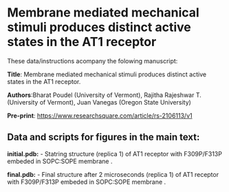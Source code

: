 # Membrane mediated mechanical stimuli produces distinct active states in the AT1 receptor

These data/instructions acompany the folowing manuscript: <br>

**Title**: Membrane mediated mechanical stimuli produces distinct active states in the AT1 receptor.<br>

**Authors**:Bharat Poudel (University of Vermont), Rajitha Rajeshwar T. (University of Vermont), Juan Vanegas (Oregon State University)<br>

**Pre-print**: https://www.researchsquare.com/article/rs-2106113/v1 <br>

## Data and scripts for figures in the main text:

**initial.pdb:** - Statring structure (replica 1) of AT1 receptor with F309P/F313P embeded in SOPC:SOPE membrane .<br> 

**final.pdb:** - Final structure after 2 microseconds (replica 1) of AT1 receptor with F309P/F313P embeded in SOPC:SOPE membrane .<br>

